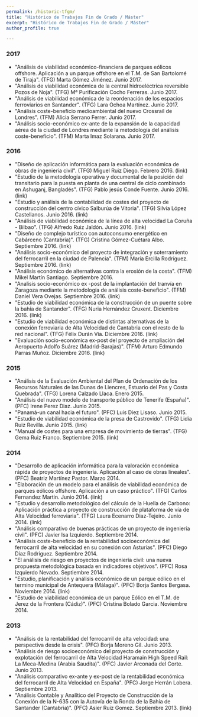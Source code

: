 ```yaml
---
permalink: /historic-tfgm/
title: "Histórico de Trabajos Fin de Grado / Máster"
excerpt: "Histórico de Trabajos Fin de Grado / Máster"
author_profile: true

---
```

### 2017
* "Análisis de viabilidad económico-financiera de parques eólicos offshore. Aplicación a un parque offshore en el T.M. de San Bartolomé de Tiraja". (TFG) Marta Gómez Jiménez. Junio 2017.
* "Análisis de viabilidad económica de la central hidroeléctrica reversible Pozos de Noja". (TFG) Mª Purificación Cocho Ferreras. Junio 2017.
* "Análisis de viabilidad económica de la reordenación de los espacios ferroviarios en Santander". (TFG) Lara Ochoa Martínez. Junio 2017.
* "Análisis coste-beneficio medioambiental del nuevo Crossrail de Londres". (TFM) Alicia Serrano Ferrer. Junio 2017.
* "Análisis socio-económico ex-ante de la expansión de la capacidad aérea de la ciudad de Londres mediante la metodología del análisis coste-beneficio". (TFM) Marta Imaz Solarana. Junio 2017.
### 2016
* "Diseño de aplicación informática para la evaluación económica de obras de ingeniería civil". (TFG) Miguel Ruiz Diego. Febrero 2016. (link)
* "Estudio de la metodología operativa y documental de la posición del transitario para la puesta en planta de una central de ciclo combinado en Ashuganj, Bangladés". (TFG) Pablo jesús Conde Fuente. Junio 2016. (link)
* "Estudio y análisis de la contabilidad de costes del proyecto de construcción del centro cívico Salburúa de Vitoria". (TFG) Silvia López Castellanos. Junio 2016. (link)
* "Análisis de viabilidad económica de la línea de alta velocidad La Coruña - Bilbao". (TFG) Alfredo Ruiz Jaldón. Junio 2016. (link)
* "Diseño de complejo turístico con autoconsumo energético en Cabárceno (Cantabria)". (TFG) Cristina Gómez-Cuétara Albo. Septiembre 2016. (link)
* "Análisis socio-económico del proyecto de integración y soterramiento del ferrocarril en la ciudad de Palencia". (TFM) María Ercilla Rodríguez. Septiembre 2016. (link)
* "Análisis económico de alternativas contra la erosión de la costa". (TFM) Mikel Martín Santiago. Septiembre 2016.
* "Analisis socio-económico ex -post de la implantación del tranvía en Zaragoza mediante la metodología de análisis coste-beneficio". (TFM) Daniel Vera Ovejas. Septiembre 2016. (link)
* "Estudio de viabilidad económica de la construcción de un puente sobre la bahía de Santander". (TFG) Nuria Hernández Cruxent. Diciembre 2016. (link)
* "Estudio de viabilidad económica de distintas alternativas de la conexión ferroviaria de Alta Velocidad de Cantabria con el resto de la red nacional". (TFG) Félix Durán Vía. Diciembre 2016. (link)
* "Evaluación socio-económica ex-post del proyecto de ampliación del Aeropuerto Adolfo Suárez (Madrid-Barajas)". (TFM) Arturo Edmundo Parras Muñoz. Diciembre 2016. (link)
### 2015
* "Análisis de la Evaluación Ambiental del Plan de Ordenación de los Recursos Naturales de las Dunas de Liencres, Estuario del Pas y Costa Quebrada". (TFG) Lorena Calzado Llaca. Enero 2015.
* "Análisis del nuevo modelo de transporte público de Tenerife (España)". (PFC) Irene Perez Diaz. Junio 2015.
* "Panamá-un canal hacia el futuro". (PFC) Luis Diez Lisaso. Junio 2015.
* "Estudio de viabilidad económica de la presa de Castrovido". (TFG) Lidia Ruiz Revilla. Junio 2015. (link)
* "Manual de costes para una empresa de movimiento de tierras". (TFG) Gema Ruiz Franco. Septiembre 2015. (link)
### 2014
* "Desarrollo de aplicación informática para la valoración económica rápida de proyectos de ingeniería. Aplicación al caso de obras lineales". (PFC) Beatriz Martínez Pastor. Marzo 2014.
* "Elaboración de un modelo para el análisis de viabilidad económica de parques eólicos offshore. Aplicación a un caso práctico". (TFG) Carlos Fernandez Martin. Junio 2014. (link)
* "Estudio y desarrollo metodológico del cálculo de la Huella de Carbono: Aplicación práctica a proyecto de construcción de plataforma de vía de Alta Velocidad ferroviaria". (TFG) Laura Ecenarro Diaz-Tejeiro. Junio 2014. (link)
* "Análisis comparativo de buenas prácticas de un proyecto de ingeniería civil". (PFC) Javier Isa Izquierdo. Septiembre 2014.
* "Análisis coste-beneficio de la rentabilidad socioeconómica del ferrocarril de alta velocidad en su conexión con Asturias". (PFC) Diego Diaz Rodriguez. Septiembre 2014.
* "El análisis de riesgo en proyectos de ingeniería civil: una nueva propuesta metodológica basada en indicadores objetivos". (PFC) Rosa Izquierdo Nevado. Septiembre 2014.
* "Estudio, planificación y análisis económico de un parque eólico en el termino municipal de Antequera (Málaga)". (PFC) Borja Santos Bergasa. Noviembre 2014. (link)
* "Estudio de viabilidad económica de un parque Eólico en el T.M. de Jerez de la Frontera (Cádiz)". (PFC) Cristina Bolado Garcia. Noviembre 2014.
### 2013
* "Análisis de la rentabilidad del ferrocarril de alta velocidad: una perspectiva desde la crisis". (PFC) Borja Moreno Gil. Junio 2013.
* "Análisis de riesgo socioeconómico del proyecto de construcción y explotación del ferrocarril de Alta Velocidad Haramain High Speed Rail: La Meca-Medina (Arabia Saudita)". (PFC) Javier Arconada del Corte. Junio 2013.
* "Análisis comparativo ex-ante y ex-post de la rentabilidad económica del ferrocarril de Alta Velocidad en España". (PFC) Jorge Herrán Lobera. Septiembre 2013.
* "Análisis Contable y Analítico del Proyecto de Construcción de la Conexión de la N-635 con la Autovía de la Ronda de la Bahía de Santander (Cantabria)". (PFC) Asier Ruiz Gomez. Septiembre 2013. (link)
